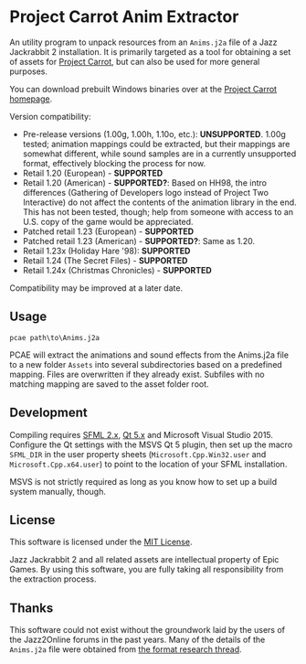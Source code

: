 # Project Carrot Anim Extractor

An utility program to unpack resources from an `Anims.j2a` file of a
Jazz Jackrabbit 2 installation. It is primarily targeted as a tool for obtaining a
set of assets for [Project Carrot](https://github.com/soulweaver91/project-carrot),
but can also be used for more general purposes.

You can download prebuilt Windows binaries over at the 
[Project Carrot homepage](https://carrot.soulweaver.fi/).

Version compatibility:

* Pre-release versions (1.00g, 1.00h, 1.10o, etc.): **UNSUPPORTED**.
  1.00g tested; animation mappings could be extracted, but their mappings are
  somewhat different, while sound samples are in a currently unsupported format,
  effectively blocking the process for now.
* Retail 1.20 (European) - **SUPPORTED**
* Retail 1.20 (American) - **SUPPORTED?**: Based on HH98, the intro differences
  (Gathering of Developers logo instead of Project Two Interactive) do not
  affect the contents of the animation library in the end. This has not been
  tested, though; help from someone with access to an U.S. copy of the game would
  be appreciated.
* Patched retail 1.23 (European) - **SUPPORTED**
* Patched retail 1.23 (American) - **SUPPORTED?**: Same as 1.20.
* Retail 1.23x (Holiday Hare '98): **SUPPORTED**
* Retail 1.24 (The Secret Files) - **SUPPORTED**
* Retail 1.24x (Christmas Chronicles) - **SUPPORTED**

Compatibility may be improved at a later date.

## Usage

```
pcae path\to\Anims.j2a
```

PCAE will extract the animations and sound effects from the Anims.j2a file to a new
folder `Assets` into several subdirectories based on a predefined mapping.
Files are overwritten if they already exist. Subfiles with no matching
mapping are saved to the asset folder root.

## Development

Compiling requires [SFML 2.x](http://www.sfml-dev.org/download.php),
[Qt 5.x](http://www.qt.io/download/) and Microsoft Visual Studio 2015.
Configure the Qt settings with the MSVS Qt 5 plugin, then set up the macro
`SFML_DIR` in the user property sheets (`Microsoft.Cpp.Win32.user` and 
`Microsoft.Cpp.x64.user`) to point to the location of your SFML installation.

MSVS is not strictly required as long as you know how to set up a build
system manually, though.

## License
This software is licensed under the [MIT License](https://opensource.org/licenses/MIT).

Jazz Jackrabbit 2 and all related assets are intellectual property of Epic Games.
By using this software, you are fully taking all responsibility from the extraction
process.

## Thanks
This software could not exist without the groundwork laid by the users of the Jazz2Online
forums in the past years. Many of the details of the `Anims.j2a` file were obtained from
[the format research thread](http://www.jazz2online.com/jcf/showthread.php?t=15059).